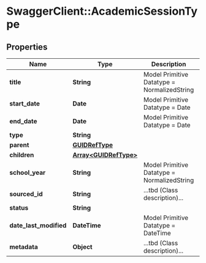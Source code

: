 # SwaggerClient::AcademicSessionType

## Properties
Name | Type | Description | Notes
------------ | ------------- | ------------- | -------------
**title** | **String** | Model Primitive Datatype &#x3D; NormalizedString | 
**start_date** | **Date** | Model Primitive Datatype &#x3D; Date | 
**end_date** | **Date** | Model Primitive Datatype &#x3D; Date | 
**type** | **String** |  | 
**parent** | [**GUIDRefType**](GUIDRefType.md) |  | [optional] 
**children** | [**Array&lt;GUIDRefType&gt;**](GUIDRefType.md) |  | [optional] 
**school_year** | **String** | Model Primitive Datatype &#x3D; NormalizedString | 
**sourced_id** | **String** | ...tbd (Class description)... | 
**status** | **String** |  | 
**date_last_modified** | **DateTime** | Model Primitive Datatype &#x3D; DateTime | 
**metadata** | **Object** | ...tbd (Class description)... | [optional] 

